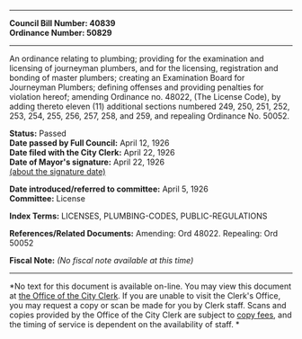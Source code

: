 * * * * *  
  
**Council Bill Number: [](#h0)[](#h2)40839**   
**Ordinance Number: 50829**  
  
* * * * *  
  
An ordinance relating to plumbing; providing for the examination and licensing of journeyman plumbers, and for the licensing, registration and bonding of master plumbers; creating an Examination Board for Journeyman Plumbers; defining offenses and providing penalties for violation hereof; amending Ordinance no. 48022, (The License Code), by adding thereto eleven (11) additional sections numbered 249, 250, 251, 252, 253, 254, 255, 256, 257, 258, and 259, and repealing Ordinance No. 50052.  
  
**Status:** Passed   
**Date passed by Full Council:** April 12, 1926   
**Date filed with the City Clerk:** April 22, 1926   
**Date of Mayor's signature:** April 22, 1926   
[(about the signature date)](/~public/approvaldate.htm)   
  
  
**Date introduced/referred to committee:** April 5, 1926   
**Committee:** License   
  
**Index Terms:** LICENSES, PLUMBING-CODES, PUBLIC-REGULATIONS  
  
**References/Related Documents:** Amending: Ord 48022. Repealing: Ord 50052  
  
**Fiscal Note:** *(No fiscal note available at this time)*  
  
* * * * *  
  
*No text for this document is available on-line. You may view this document at [the Office of the City Clerk](http://www.seattle.gov/leg/clerk/contactUs.htm). If you are unable to visit the Clerk's Office, you may request a copy or scan be made for you by Clerk staff. Scans and copies provided by the Office of the City Clerk are subject to [copy fees](http://clerk.seattle.gov/~public/clerkfees.htm), and the timing of service is dependent on the availability of staff. *  
  
  
